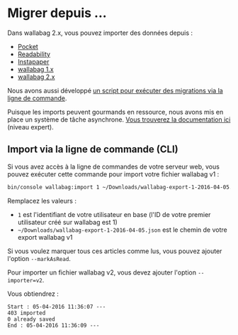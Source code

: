 # Migrer depuis ...

Dans wallabag 2.x, vous pouvez importer des données depuis :

-   [Pocket](Pocket.md)
-   [Readability](Readability.md)
-   [Instapaper](Instapaper.md)
-   [wallabag 1.x](wallabagv1.md)
-   [wallabag 2.x](wallabagv2.md)

Nous avons aussi développé [un script pour exécuter des migrations via
la ligne de commande](#import-via-la-ligne-de-commande-cli).

Puisque les imports peuvent gourmands en ressource, nous avons mis en
place un système de tâche asynchrone. [Vous trouverez la documentation ici](../../admin/asynchronous.md)
(niveau expert).

## Import via la ligne de commande (CLI)

Si vous avez accès à la ligne de commandes de votre serveur web, vous
pouvez exécuter cette commande pour import votre fichier wallabag v1 :

```bash
bin/console wallabag:import 1 ~/Downloads/wallabag-export-1-2016-04-05.json --env=prod
```

Remplacez les valeurs :

-   `1` est l'identifiant de votre utilisateur en base (l'ID de votre
    premier utilisateur créé sur wallabag est 1)
-   `~/Downloads/wallabag-export-1-2016-04-05.json` est le chemin de
    votre export wallabag v1

Si vous voulez marquer tous ces articles comme lus, vous pouvez ajouter
l'option `--markAsRead`.

Pour importer un fichier wallabag v2, vous devez ajouter l'option
`--importer=v2`.

Vous obtiendrez :

    Start : 05-04-2016 11:36:07 ---
    403 imported
    0 already saved
    End : 05-04-2016 11:36:09 ---
